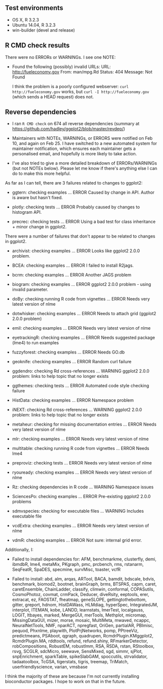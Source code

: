 ## Test environments
* OS X, R 3.2.3
* Ubuntu 14.04, R 3.2.3
* win-builder (devel and release)

## R CMD check results

There were no ERRORs or WARNINGs. I see one NOTE:

* Found the following (possibly) invalid URLs: 
  URL: http://fueleconomy.gov 
  From: man/mpg.Rd
  Status: 404 Message: Not Found
  
  I think the problem is a poorly configured webserver: 
  `curl http://fueleconomy.gov` works, but `curl -I http://fueleconomy.gov`
  (which sends a HEAD request) does not.

## Reverse dependencies

* I ran `R CMD check` on 674 all reverse dependencies
  (summary at https://github.com/hadley/ggplot2/blob/master/revdep/)
  
* Maintainers with NOTEs, WARNINGs, or ERRORS were notified on Feb 10, 
  and again on Feb 25. I have switched to a new automated system for 
  maintainer notification, which ensures each maintainer gets a personalised
  email, and hopefully is more likely to take action.
  
* I've also tried to give a more detailed breakdown of ERRORs/WARNINGs
  (but not NOTEs below). Please let me know if there's anything else I 
  can do to make this more helpful.
  
As far as I can tell, there are 3 failures related to changes to ggplot2:

* ggtern: checking examples ... ERROR
  Caused by change in API. Author is aware but hasn't fixed.

* plotly: checking tests ... ERROR
  Probably caused by changes to histogram API.

* precrec: checking tests ... ERROR
  Using a bad test for class inheritance + minor change in ggplot2.

There were a number of failures that don't appear to be related to changes in ggplot2.

* archivist: checking examples ... ERROR
  Looks like ggplot2 2.0.0 problem.

* BCEA: checking examples ... ERROR
  I failed to install R2jags.

* bcrm: checking examples ... ERROR
  Another JAGS problem

* biogram: checking examples ... ERROR
  ggplot2 2.0.0 problem - using invalid parameter.

* doBy: checking running R code from vignettes ... ERROR
  Needs very latest version of nlme

* dotwhisker: checking examples ... ERROR
  Needs to attach grid (ggplot2 2.0.0 problem)

* emil: checking examples ... ERROR
  Needs very latest version of nlme

* eyetrackingR: checking examples ... ERROR
  Needs suggested package (lme4) to run examples

* fuzzyforest: checking examples ... ERROR
  Needs GO.db

* geoknife: checking examples ... ERROR
  Random curl failure

* ggdendro: checking Rd cross-references ... WARNING
  ggplot2 2.0.0 problem: links to help topic that no longer exists

* ggthemes: checking tests ... ERROR
  Automated code style checking failure

* HistData: checking examples ... ERROR
  Namespace problem

* iNEXT: checking Rd cross-references ... WARNING
  ggplot2 2.0.0 problem: links to help topic that no longer exists

* metaheur: checking for missing documentation entries ... ERROR
  Needs very latest version of nlme

* mlr: checking examples ... ERROR
  Needs very latest version of nlme
  
* multitable: checking running R code from vignettes ... ERROR
  Needs lme4
  
* preproviz: checking tests ... ERROR
  Needs very latest version of nlme

* ryouready: checking examples ... ERROR
  Needs very latest version of nlme
  
* Rz: checking dependencies in R code ... WARNING
  Namespace issues

* SciencesPo: checking examples ... ERROR
  Pre-existing ggplot2 2.0.0 problems

* sdmvspecies: checking for executable files ... WARNING
  Includes executable file

* vcdExtra: checking examples ... ERROR
  Needs very latest version of nlme

* vdmR: checking examples ... ERROR
  Not sure: internal grid error.

Additionally, I:

* Failed to install dependencies for: AFM, benchmarkme, clusterfly, demi, 
  ibmdbR, lme4, metaMix, PKgraph, pmc, prcbench, rms, rstanarm, SeqFeatR, 
  SpaDES, specmine, survMisc, toaster, vcfR

* Failed to install: abd, alm, arqas, ARTool, BACA, bamdit, bdscale, bdvis, 
  benchmark, biomod2, bootnet, brainGraph, brms, BTSPAS, capm, caret, 
  caretEnsemble, ChainLadder, classify, climwin, conformal, COPASutils, 
  CosmoPhotoz, covmat, crmPack, Deducer, diveRsity, eeptools, erer, extracat, 
  ez, FAOSTAT, fheatmap, geneSLOPE, gettingtothebottom, gitter, greport, 
  hdnom, HistDAWass, HLMdiag, hyperSpec, IntegratedJM, interplot, ITEMAN, kobe, 
  LANDD, learnstats, lmerTest, localgauss, LOGIT, ltbayes, marked, MergeGUI, 
  merTools, Methplot, micromap, MissingDataGUI, mizer, morse, mosaic, MultiMeta, 
  mwaved, ncappc, NeuralNetTools, NMF, nparACT, npregfast, OriGen, partialAR, 
  PBImisc, pequod, Phxnlme, playwith, PlotPrjNetworks, pomp, PPtreeViz, 
  predictmeans, PSAboot, qgraph, quadrupen, RcmdrPlugin.KMggplot2, 
  RcmdrPlugin.MA, rddtools, refund, refund.shiny, RFmarkerDetector, 
  robCompositions, RobustEM, robustlmm, RSA, RSDA, rstan, RStoolbox, rsvg, 
  SCGLR, sdcMicro, seewave, SensMixed, sgd, simmr, sjPlot, snpEnrichment, 
  sparkTable, spikeSlabGAM, spoccutils, strvalidator, tadaatoolbox, TcGSA, 
  tigerstats, tigris, treemap, TriMatch, userfriendlyscience, varian, vmsbase

I think the majority of these are because I'm not currently installing bioconductor packages. I hope to work on that in the future.
